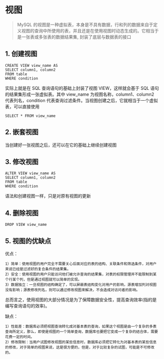 # 视图
> MySQL 的视图是一种虚拟表，本身是不具有数据，行和列的数据来自于定义视图的查询中所使用的表，并且还是在使用视图时动态生成的。它相当于是一张表或多张表的数据结果集, 封装了底层与数据表的接口


## 1. 创建视图
```
CREATE VIEW view_name AS
SELECT column1, column2
FROM table
WHERE condition
```

实际上就是在 SQL 查询语句的基础上封装了视图 VIEW，这样就会基于 SQL 语句的结果集形成一张虚拟表。其中 view_name 为视图名称，column1、column2 代表列名，condition 代表查询过滤条件。当视图创建之后，它就相当于一个虚拟表，可以直接使用
```
SELECT * FROM view_name
```

## 2. 嵌套视图
当创建好一张视图之后，还可以在它的基础上继续创建视图


## 3. 修改视图
```
ALTER VIEW view_name AS
SELECT column1, column2
FROM table
WHERE condition
```
语法和创建视图一样，只是对原有视图的更新


## 4. 删除视图
```
DROP VIEW view_name
```


## 5. 视图的优缺点

优点：
```
1）简单：使用视图的用户完全不需要关心后面对应的表的结构、关联条件和筛选条件，对用户来说已经是过滤好的复合条件的结果集。
2）安全：使用视图的用户只能访问他们被允许查询的结果集，对表的权限管理并不能限制到某个行某个列，但是通过视图就可以简单的实现。
3）数据独立：一旦视图的结构确定了，可以屏蔽表结构变化对用户的影响，源表增加列对视图没有影响；源表修改列名，则可以通过修改视图来解决，不会造成对访问者的影响。
```
总而言之，使用视图的大部分情况是为了保障数据安全性，提高查询效率(指的是编写查询语句的效率)。

缺点：
```
1）性能差：数据库必须把视图查询转化成对基本表的查询，如果这个视图是由一个复杂的多表查询所定义，那么，即使是视图的一个简单查询，数据库也要把它变成一个复杂的结合体，需要花费一定的时间。
2）修改限制：当用户试图修改视图的某些信息时，数据库必须把它转化为对基本表的某些信息的修改，对于简单的视图来说，这是很方便的，但是，对于比较复杂的试图，可能是不可修改的。
```
